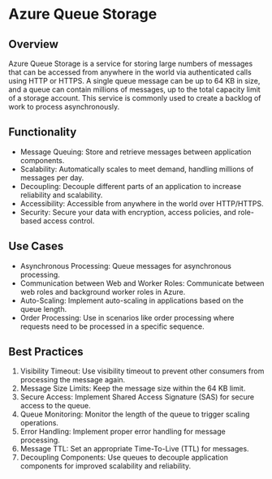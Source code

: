 # Azure Queue Storage
## Overview
Azure Queue Storage is a service for storing large numbers of messages that can be accessed from anywhere in the world via authenticated calls using HTTP or HTTPS. A single queue message can be up to 64 KB in size, and a queue can contain millions of messages, up to the total capacity limit of a storage account. This service is commonly used to create a backlog of work to process asynchronously.

## Functionality
 - Message Queuing: Store and retrieve messages between application components.
 - Scalability: Automatically scales to meet demand, handling millions of messages per day.
 - Decoupling: Decouple different parts of an application to increase reliability and scalability.
 - Accessibility: Accessible from anywhere in the world over HTTP/HTTPS.
 - Security: Secure your data with encryption, access policies, and role-based access control.

## Use Cases
 - Asynchronous Processing: Queue messages for asynchronous processing.
 - Communication between Web and Worker Roles: Communicate between web roles and background worker roles in Azure.
 - Auto-Scaling: Implement auto-scaling in applications based on the queue length.
 - Order Processing: Use in scenarios like order processing where requests need to be processed in a specific sequence.

## Best Practices
1. Visibility Timeout: Use visibility timeout to prevent other consumers from processing the message again.
2. Message Size Limits: Keep the message size within the 64 KB limit.
3. Secure Access: Implement Shared Access Signature (SAS) for secure access to the queue.
4. Queue Monitoring: Monitor the length of the queue to trigger scaling operations.
5. Error Handling: Implement proper error handling for message processing.
6. Message TTL: Set an appropriate Time-To-Live (TTL) for messages.
7. Decoupling Components: Use queues to decouple application components for improved scalability and reliability.